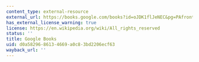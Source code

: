 ```yaml
---
content_type: external-resource
external_url: https://books.google.com/books?id=oJDK1flJeNEC&pg=PAfrontcover
has_external_license_warning: true
license: https://en.wikipedia.org/wiki/All_rights_reserved
status: ''
title: Google Books
uid: d0a58296-8613-4669-a0c8-3bd2206ecf63
wayback_url: ''
---
```

